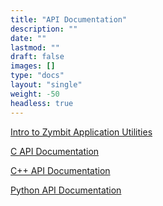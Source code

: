 ```yaml
---
title: "API Documentation"
description: ""
date: ""
lastmod: ""
draft: false
images: []
type: "docs"
layout: "single"
weight: -50
headless: true
---
```


<p><a href="https://docs.zymbit.com/api/api_docs_intro/">Intro to Zymbit Application Utilities</a></p>
<p><a href="https://docs.zymbit.com/api/c_api/">C API Documentation</a></p>
<p><a href="https://docs.zymbit.com/api/cpp_api/">C++ API Documentation</a></p>
<p><a href="https://docs.zymbit.com/api/python_api/">Python API Documentation</a></p>
